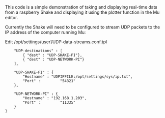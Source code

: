 This code is a simple demonstration of taking and displaying real-time data from a raspberry Shake and displaying it using the plotter function in the Mu editor.

Currently the Shake will need to be configured to stream UDP packets to the IP address of the computer running Mu:

Edit /opt/settings/user’/UDP-data-streams.conf.tpl

```{
    "UDP-destinations" : [
        { "dest" : "UDP-SHAKE-PI"},
        { "dest" : "UDP-NETWORK-PI"}
    ],

    "UDP-SHAKE-PI" : {
        "Hostname" : "UDPIPFILE:/opt/settings/sys/ip.txt",
        "Port" :         "54321"
    },

    "UDP-NETWORK-PI" : {
        "Hostname" : "192.168.1.203",
        "Port" :         "11335"
    }
}
```
